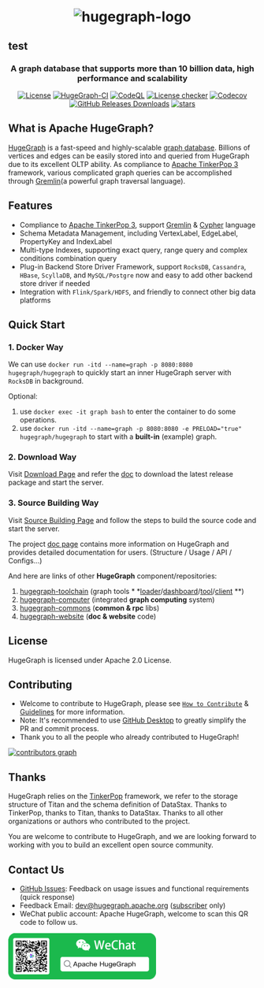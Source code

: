 <h1 align="center">
    <img width="720" alt="hugegraph-logo" src="https://github.com/apache/incubator-hugegraph/assets/38098239/e02ffaed-4562-486b-ba8f-e68d02bb0ea6" style="zoom:100%;" />
</h1>

## test

<h3 align="center">A graph database that supports more than 10 billion data, high performance and
scalability</h3>

<div align="center">

[![License](https://img.shields.io/badge/license-Apache%202-0E78BA.svg)](https://www.apache.org/licenses/LICENSE-2.0.html)
[![HugeGraph-CI](https://github.com/apache/incubator-hugegraph/actions/workflows/ci.yml/badge.svg)](https://github.com/apache/incubator-hugegraph/actions/workflows/ci.yml)
[![CodeQL](https://github.com/apache/incubator-hugegraph/actions/workflows/codeql-analysis.yml/badge.svg)](https://github.com/apache/incubator-hugegraph/actions/workflows/codeql-analysis.yml)
[![License checker](https://github.com/apache/incubator-hugegraph/actions/workflows/licence-checker.yml/badge.svg)](https://github.com/apache/incubator-hugegraph/actions/workflows/licence-checker.yml)
[![Codecov](https://codecov.io/gh/apache/incubator-hugegraph/branch/master/graph/badge.svg)](https://app.codecov.io/gh/apache/incubator-hugegraph)
[![GitHub Releases Downloads](https://img.shields.io/github/downloads/apache/hugegraph/total.svg)](https://github.com/apache/hugegraph/releases)
[![stars](https://img.shields.io/github/stars/apache/hugegraph)](https://github.com/apache/incubator-hugegraph/stargazers)

</div>

## What is Apache HugeGraph?

[HugeGraph](https://hugegraph.apache.org/) is a fast-speed and
highly-scalable [graph database](https://en.wikipedia.org/wiki/Graph_database).
Billions of vertices and edges can be easily stored into and queried from HugeGraph due to its
excellent OLTP ability. As compliance to [Apache TinkerPop 3](https://tinkerpop.apache.org/)
framework, various complicated graph queries can be accomplished
through [Gremlin](https://tinkerpop.apache.org/gremlin.html)(a powerful graph traversal language).

## Features

- Compliance to [Apache TinkerPop 3](https://tinkerpop.apache.org/),
  support [Gremlin](https://tinkerpop.apache.org/gremlin.html) & [Cypher](https://en.wikipedia.org/wiki/Cypher)
  language
- Schema Metadata Management, including VertexLabel, EdgeLabel, PropertyKey and IndexLabel
- Multi-type Indexes, supporting exact query, range query and complex conditions combination query
- Plug-in Backend Store Driver Framework, support `RocksDB`, `Cassandra`, `HBase`, `ScyllaDB`,
  and `MySQL/Postgre` now and easy to add other backend store driver if needed
- Integration with `Flink/Spark/HDFS`, and friendly to connect other big data platforms

## Quick Start

### 1. Docker Way

We can use `docker run -itd --name=graph -p 8080:8080 hugegraph/hugegraph` to quickly start an inner
HugeGraph server with `RocksDB` in background.

Optional:

1. use `docker exec -it graph bash` to enter the container to do some operations.
2. use `docker run -itd --name=graph -p 8080:8080 -e PRELOAD="true" hugegraph/hugegraph` to start
   with a **built-in** (example) graph.

### 2. Download Way

Visit [Download Page](https://hugegraph.apache.org/docs/download/download/) and refer
the [doc](https://hugegraph.apache.org/docs/quickstart/hugegraph-server/#33-source-code-compilation)
to download the latest release package and start the server.

### 3. Source Building Way

Visit [Source Building Page](https://hugegraph.apache.org/docs/quickstart/hugegraph-server/#33-source-code-compilation)
and follow the
steps to build the source code and start the server.

The project [doc page](https://hugegraph.apache.org/docs/) contains more information on HugeGraph
and provides detailed documentation for users. (Structure / Usage / API / Configs...)

And here are links of other **HugeGraph** component/repositories:

1. [hugegraph-toolchain](https://github.com/apache/incubator-hugegraph-toolchain) (graph tools *
   *[loader](https://github.com/apache/incubator-hugegraph-toolchain/tree/master/hugegraph-loader)/[dashboard](https://github.com/apache/incubator-hugegraph-toolchain/tree/master/hugegraph-hubble)/[tool](https://github.com/apache/incubator-hugegraph-toolchain/tree/master/hugegraph-tools)/[client](https://github.com/apache/incubator-hugegraph-toolchain/tree/master/hugegraph-client)
   **)
2. [hugegraph-computer](https://github.com/apache/incubator-hugegraph-computer) (integrated **graph
   computing** system)
3. [hugegraph-commons](https://github.com/apache/incubator-hugegraph-commons) (**common & rpc**
   libs)
4. [hugegraph-website](https://github.com/apache/incubator-hugegraph-doc) (**doc & website** code)

## License

HugeGraph is licensed under Apache 2.0 License.

## Contributing

- Welcome to contribute to HugeGraph, please
  see [`How to Contribute`](CONTRIBUTING.md) & [Guidelines](https://hugegraph.apache.org/docs/contribution-guidelines/)
  for more information.
- Note: It's recommended to use [GitHub Desktop](https://desktop.github.com/) to greatly simplify
  the PR and commit process.
- Thank you to all the people who already contributed to HugeGraph!

[![contributors graph](https://contrib.rocks/image?repo=apache/hugegraph)](https://github.com/apache/incubator-hugegraph/graphs/contributors)

## Thanks

HugeGraph relies on the [TinkerPop](http://tinkerpop.apache.org) framework, we refer to the storage
structure of Titan and the schema definition of DataStax.
Thanks to TinkerPop, thanks to Titan, thanks to DataStax. Thanks to all other organizations or
authors who contributed to the project.

You are welcome to contribute to HugeGraph, and we are looking forward to working with you to build
an excellent open source community.

## Contact Us

- [GitHub Issues](https://github.com/apache/incubator-hugegraph/issues): Feedback on usage issues
  and functional requirements (quick response)
- Feedback
  Email: [dev@hugegraph.apache.org](mailto:dev@hugegraph.apache.org) ([subscriber](https://hugegraph.apache.org/docs/contribution-guidelines/subscribe/)
  only)
- WeChat public account: Apache HugeGraph, welcome to scan this QR code to follow us.

 <img src="https://github.com/apache/incubator-hugegraph-doc/blob/master/assets/images/wechat.png?raw=true" alt="QR png" width="300"/>


